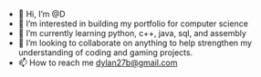 - 👋 Hi, I’m @D
- 👀 I’m interested in building my portfolio for computer science
- 🌱 I’m currently learning python, c++, java, sql, and assembly
- 💞️ I’m looking to collaborate on anything to help strengthen my understanding of coding and gaming projects.
- 📫 How to reach me dylan27b@gmail.com

<!---
Dabrizzle/Dabrizzle is a ✨ special ✨ repository because its `README.md` (this file) appears on your GitHub profile.
You can click the Preview link to take a look at your changes.
--->
